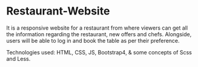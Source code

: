 
# Restaurant-Website

It is a responsive website for a restaurant from where viewers can get all the information regarding the restaurant, new offers and chefs. Alongside, users will be able to log in and book the table as per their preference.

Technologies used: HTML, CSS, JS, Bootstrap4, & some concepts of Scss and Less.
